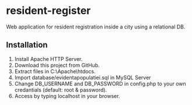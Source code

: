 # resident-register
Web application for resident registration inside a city using a relational DB.

## Installation

1. Install Apache HTTP Server.
2. Download this project from GitHub.
3. Extract files in C:\Apache\htdocs.
4. Import database/evidentapopulatiei.sql in MySQL Server
5. Change DB_USERNAME and DB_PASSWORD in config.php to your own credantials (default: root & password).
6. Access by typing localhost in your browser. 
